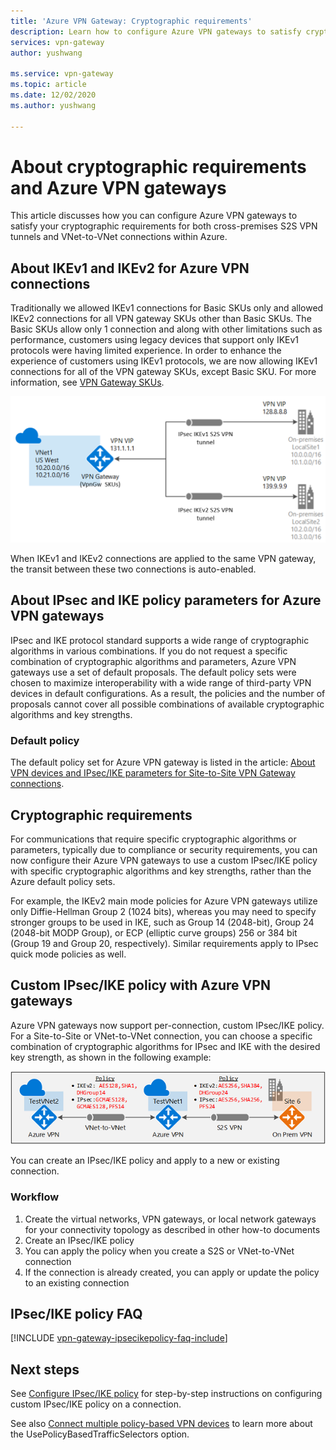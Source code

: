 ```yaml
---
title: 'Azure VPN Gateway: Cryptographic requirements'
description: Learn how to configure Azure VPN gateways to satisfy cryptographic requirements for both cross-premises S2S VPN tunnels and Azure VNet-to-VNet connections.
services: vpn-gateway
author: yushwang

ms.service: vpn-gateway
ms.topic: article
ms.date: 12/02/2020
ms.author: yushwang

---
```

# About cryptographic requirements and Azure VPN gateways

This article discusses how you can configure Azure VPN gateways to satisfy your cryptographic requirements for both cross-premises S2S VPN tunnels and VNet-to-VNet connections within Azure.

## About IKEv1 and IKEv2 for Azure VPN connections

Traditionally we allowed IKEv1 connections for Basic SKUs only and allowed IKEv2 connections for all VPN gateway SKUs other than Basic SKUs. The Basic SKUs allow only 1 connection and along with other limitations such as performance, customers using legacy devices that support only IKEv1 protocols were having limited experience. In order to enhance the experience of customers using IKEv1 protocols, we are now allowing IKEv1 connections for all of the VPN gateway SKUs, except Basic SKU. For more information, see [VPN Gateway SKUs](./vpn-gateway-about-vpn-gateway-settings.md#gwsku).

![Azure VPN Gateway IKEv1 and IKEv2 connections](./media/vpn-gateway-about-compliance-crypto/ikev1-ikev2-connections.png)

When IKEv1 and IKEv2 connections are applied to the same VPN gateway, the transit between these two connections is auto-enabled.

## About IPsec and IKE policy parameters for Azure VPN gateways

IPsec and IKE protocol standard supports a wide range of cryptographic algorithms in various combinations. If you do not request a specific combination of cryptographic algorithms and parameters, Azure VPN gateways use a set of default proposals. The default policy sets were chosen to maximize interoperability with a wide range of third-party VPN devices in default configurations. As a result, the policies and the number of proposals cannot cover all possible combinations of available cryptographic algorithms and key strengths.

### Default policy

The default policy set for Azure VPN gateway is listed in the article: [About VPN devices and IPsec/IKE parameters for Site-to-Site VPN Gateway connections](vpn-gateway-about-vpn-devices.md).

## Cryptographic requirements

For communications that require specific cryptographic algorithms or parameters, typically due to compliance or security requirements, you can now configure their Azure VPN gateways to use a custom IPsec/IKE policy with specific cryptographic algorithms and key strengths, rather than the Azure default policy sets.

For example, the IKEv2 main mode policies for Azure VPN gateways utilize only Diffie-Hellman Group 2 (1024 bits), whereas you may need to specify stronger groups to be used in IKE, such as Group 14 (2048-bit), Group 24 (2048-bit MODP Group), or ECP (elliptic curve groups) 256 or 384 bit (Group 19 and Group 20, respectively). Similar requirements apply to IPsec quick mode policies as well.

## Custom IPsec/IKE policy with Azure VPN gateways

Azure VPN gateways now support per-connection, custom IPsec/IKE policy. For a Site-to-Site or VNet-to-VNet connection, you can choose a specific combination of cryptographic algorithms for IPsec and IKE with the desired key strength, as shown in the following example:

![ipsec-ike-policy](./media/vpn-gateway-about-compliance-crypto/ipsecikepolicy.png)

You can create an IPsec/IKE policy and apply to a new or existing connection.

### Workflow

1. Create the virtual networks, VPN gateways, or local network gateways for your connectivity topology as described in other how-to documents
2. Create an IPsec/IKE policy
3. You can apply the policy when you create a S2S or VNet-to-VNet connection
4. If the connection is already created, you can apply or update the policy to an existing connection

## IPsec/IKE policy FAQ

[!INCLUDE [vpn-gateway-ipsecikepolicy-faq-include](../../includes/vpn-gateway-faq-ipsecikepolicy-include.md)]

## Next steps

See [Configure IPsec/IKE policy](vpn-gateway-ipsecikepolicy-rm-powershell.md) for step-by-step instructions on configuring custom IPsec/IKE policy on a connection.

See also [Connect multiple policy-based VPN devices](vpn-gateway-connect-multiple-policybased-rm-ps.md) to learn more about the UsePolicyBasedTrafficSelectors option.
